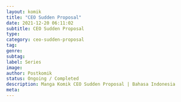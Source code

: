 ```yaml
---
layout: komik
title: "CEO Sudden Proposal"
date: 2021-12-20 06:11:02
subtitle: CEO Sudden Proposal
type: 
category: ceo-sudden-proposal
tag: 
genre: 
subtag: 
label: Series
image: 
author: Postkomik
status: Ongoing / Completed
description: Manga Komik CEO Sudden Proposal | Bahasa Indonesia
meta: 
---
```

